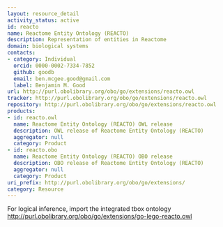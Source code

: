 ```yaml
---
layout: resource_detail
activity_status: active
id: reacto
name: Reactome Entity Ontology (REACTO)
description: Representation of entities in Reactome
domain: biological systems
contacts:
- category: Individual
  orcid: 0000-0002-7334-7852
  github: goodb
  email: ben.mcgee.good@gmail.com
  label: Benjamin M. Good
url: http://purl.obolibrary.org/obo/go/extensions/reacto.owl
tracker: http://purl.obolibrary.org/obo/go/extensions/reacto.owl
repository: http://purl.obolibrary.org/obo/go/extensions/reacto.owl
products:
- id: reacto.owl
  name: Reactome Entity Ontology (REACTO) OWL release
  description: OWL release of Reactome Entity Ontology (REACTO)
  aggregator: null
  category: Product
- id: reacto.obo
  name: Reactome Entity Ontology (REACTO) OBO release
  description: OBO release of Reactome Entity Ontology (REACTO)
  aggregator: null
  category: Product
uri_prefix: http://purl.obolibrary.org/obo/go/extensions/
category: Resource
---
```


For logical inference, import the integrated tbox ontology http://purl.obolibrary.org/obo/go/extensions/go-lego-reacto.owl
